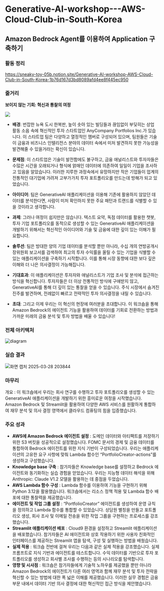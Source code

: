 # Generative-AI-workshop---AWS-Cloud-Club-in-South-Korea
## Amazon Bedrock Agent를 이용하여 Application 구축하기
### 활동 정리
https://sneaky-toy-05b.notion.site/Generative-AI-workshop-AWS-Cloud-Club-in-South-Korea-1b76d167d3bd8089afd4ee8f445ec950

### 줄거리

**보이지 않는 기회: 혁신과 통찰의 여정**

![](https://static.us-east-1.prod.workshops.aws/84fc3c8f-f604-4a52-b108-1e4ddb2e9fd1/static/nyc_image.png?Key-Pair-Id=K36Q2WVO3JP7QD&Policy=eyJTdGF0ZW1lbnQiOlt7IlJlc291cmNlIjoiaHR0cHM6Ly9zdGF0aWMudXMtZWFzdC0xLnByb2Qud29ya3Nob3BzLmF3cy84NGZjM2M4Zi1mNjA0LTRhNTItYjEwOC0xZTRkZGIyZTlmZDEvKiIsIkNvbmRpdGlvbiI6eyJEYXRlTGVzc1RoYW4iOnsiQVdTOkVwb2NoVGltZSI6MTc0MzY4MjYyOH19fV19&Signature=bZ9wfXz3B04CMEomoNK8A99Bu4YpFoqSfB0IZG7i8jh5HyCsRaysLolVOMNGu7faraFUoi-PImuGAqYAdzNkNZb1o9BxgaBQnTL15EFNIfXaeQnRsGRF0lKgtlnLy3AyepE7qwXqtyNsVpRB-LjafBLKb4fZUvGFctzW0KGurpKuuVxz3Ff97jxqaGP2R%7E9YH6MzUjNxx%7EDPBlZsZAsZvhmT46Sp%7En55ywGkAGkqecGsuf3vrjDJNjAHVj2GCU3jGjn3g0u%7EKaplqprUw-MTR%7ERwzISebrIFNMw2N9EFUx%7EENsWuQmdG5JxD6irzhQGS3H8CHwpcp2nGncEi%7E78C7A__)

- **배경**: 번잡한 뉴욕 도시 한복판, 높이 솟아 있는 빌딩들과 끊임없이 부딪히는 상업 활동 소음 속에 혁신적인 투자 스타트업인 AnyCompany Portfolios Inc.가 있습니다. 이 스타트업 팀은 다양하고 열정적인 멤버로 구성되어 있으며, 팀원들은 기술이 금융과 비즈니스 인텔리전스 분야의 데이터 속에서 미처 발견하지 못한 가능성을 발견해줄 수 있을거라는 확신이 있습니다.

- **문제점**: 이 스타트업은 기술이 발전함에도 불구하고, 금융 애널리스트와 투자자들은 수많은 시간을 오래되거나 형식에 얽매인 데이터에 의존하여 일일이 기업을 조사하고 있음을 알았습니다. 이러한 지루한 과정속에서 유망하지만 작은 기업들이 업계의 전통적인 대기업에 가려져 고부가가치 투자 포트폴리오를 만드는데 방해가 되고 있었습니다.

- **아이디어**: 팀은 GenerativeAI 애플리케이션을 이용해 기존에 활용하지 않았던 데이터를 분석한다면, 사람이 미처 확인하지 못한 주요 패턴과 트랜드를 식별할 수 있을 것이라고 생각합니다.

- **과제**: 그러나 여정이 쉽지만은 않습니다. 텍스트 요약, 독점 데이터를 활용한 챗봇, 투자 기업 포트폴리오를 동적으로 생성할 수 있는 GenerativeAI 애플리케이션을 개발하기 위해서는 혁신적인 아이디어와 기술 및 금융에 대한 깊이 있는 이해가 필요합니다.

- **솔루션**: 팀은 방대한 양의 기업 데이터를 분석할 뿐만 아니라, 수십 개의 연방공개시장위원회 보고서를 검색하여 최고의 투자 수익률을 올릴 수 있는 기업을 식별할 수 있는 애플리케이션을 구축하기 시작합니다. 이를 통해 시장 동향에 대한 보다 깊은 이해와 더 나은 의사결정이 가능해집니다.

- **기대효과**: 이 애플리케이션은 투자자와 애널리스트가 기업 조사 및 분석에 접근하는 방식을 혁신합니다. 투자자들은 더 이상 전통적인 방식에 구애받지 않고, GenerativeAI를 통해 더 깊이 있는 통찰을 얻을 수 있습니다. 주식 시장에서 숨겨진 진주를 발견하며, 전례없이 빠르고 전략적인 투자 의사결정을 내릴 수 있습니다.

- **초대**: 그리고 이제 우리는 이 혁신의 현장에 여러분을 초대합니다. 이 워크숍을 통해 Amazon Bedrock의 에이전트 기능을 활용하여 데이터를 기회로 전환하는 방법과 가까운 미래의 금융 분석 및 투자 방법을 배울 수 있습니다!


### 전체 아키텍처
![diagram](https://github.com/user-attachments/assets/2082078c-fb2b-440c-a779-f5b49535dcb1)


### 실습 결과
![화면 캡처 2025-03-28 203844](https://github.com/user-attachments/assets/e369613c-29e5-4472-8601-10f91a88829e)


### 마무리

개요 : 이 워크숍에서 우리는 회사 연구를 수행하고 투자 포트폴리오를 생성할 수 있는 GenerativeAI 애플리케이션을 개발하기 위한 흥미로운 여정을 시작했습니다. Amazon Bedrock 및 Streamlit을 활용하여 다양한 AWS 서비스를 원활하게 통합하여 재무 분석 및 의사 결정 영역에서 클라우드 컴퓨팅의 힘을 입증했습니다.

### 주요 성과

- **AWS에 Amazon Bedrock 에이전트 설정** : 도메인 데이터와 아티팩트를 저장하기 위한 S3 버킷을 성공적으로 설정했습니다. FOMC 문서의 경제 및 금융 데이터를 통합하여 Bedrock 에이전트를 위한 지식 기반이 구성되었습니다. 우리는 애플리케이션의 고유한 요구 사항에 맞춰 Lambda 함수인 “PortfolioCreator-actions”를 생성하고 구성했습니다.
- **Knowledge base 구축** : 참가자들은 Knowledge base를 설정하고 Bedrock 에이전트와 동기화하는 실습 경험을 얻었습니다. 우리는 지능형 데이터 해석을 위해 Anthropic: Claude V1.2 모델을 활용하는 데 중점을 두었습니다.
- **AWS Lambda 함수 구성** : Lambda 함수를 이용하여 기능을 구현하기 위해 Python 3.12을 활용했습니다. 워크숍에서는 리소스 정책 적용 및 Lambda 함수 배포에 대한 통찰력을 제공했습니다.
- **에이전트 및 작업 그룹 설정** : “PortfolioCreator” 에이전트를 생성하여 운영 규칙을 정의하고 Lambda 함수를 통합할 수 있었습니다. 상담원 별칭을 만들고 포트폴리오 생성, 회사 조사 및 이메일 전송을 위한 작업 그룹을 구현하는 프로세스를 강조했습니다.
- **Streamlit 애플리케이션 배포** : Cloud9 환경을 설정하고 Streamlit 애플리케이션을 배포했습니다. 참가자들은 AI 에이전트와 상호 작용하기 위한 사용자 친화적인 인터페이스를 제공하는 Streamlit 앱을 탐색, 구성 및 실행하는 방법을 배웠습니다.
- **실제 적용** : 워크숍 전반에 걸쳐 우리는 다음과 같은 실제 적용을 강조했습니다. 실제 프롬프트로 지식 기반과 에이전트를 테스트합니다. 수익 데이터를 기반으로 투자 포트폴리오를 생성하고 회사별 조사를 수행하는 등의 시나리오를 탐색합니다.
- **영향 및 시사점** : 워크숍은 참가자들에게 기술적 노하우를 제공했을 뿐만 아니라 Amazon Bedrock의 에이전트가 다른 여러 영역과 함께 재무 분석 및 투자 전략을 혁신할 수 있는 방법에 대한 폭 넓은 이해를 제공했습니다. 이러한 실무 경험은 금융 부문 내에서 데이터 기반 의사 결정에 대한 혁신적인 접근 방식을 제안했습니다.

